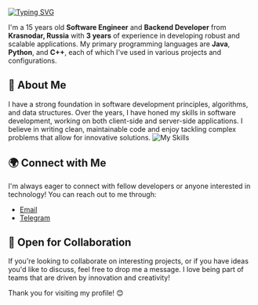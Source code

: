 [![Typing SVG](https://readme-typing-svg.herokuapp.com?color=%2336BCF7&lines=Hi,+Im+gumar)](https://git.io/typing-svg)

I'm a 15 years old **Software Engineer** and **Backend Developer** from **Krasnodar, Russia** with **3 years** of experience in developing robust and scalable applications. My primary programming languages are **Java**, **Python**, and **C++**, each of which I've used in various projects and configurations.

## 🌟 About Me

I have a strong foundation in software development principles, algorithms, and data structures. Over the years, I have honed my skills in software development, working on both client-side and server-side applications. I believe in writing clean, maintainable code and enjoy tackling complex problems that allow for innovative solutions.
![My Skills](https://skillicons.dev/icons?i=py,java,spring,fastapi,flask,postgresql,hibernate,mysql,redis,kafka,docker,linux,mongodb,git)


## 🌍 Connect with Me

I'm always eager to connect with fellow developers or anyone interested in technology! You can reach out to me through:

- [Email](legendary.killtell@gmail.com)
- [Telegram](https://t.me/afganec229)
  
## 🔧 Open for Collaboration

If you're looking to collaborate on interesting projects, or if you have ideas you'd like to discuss, feel free to drop me a message. I love being part of teams that are driven by innovation and creativity!

Thank you for visiting my profile! 😊
